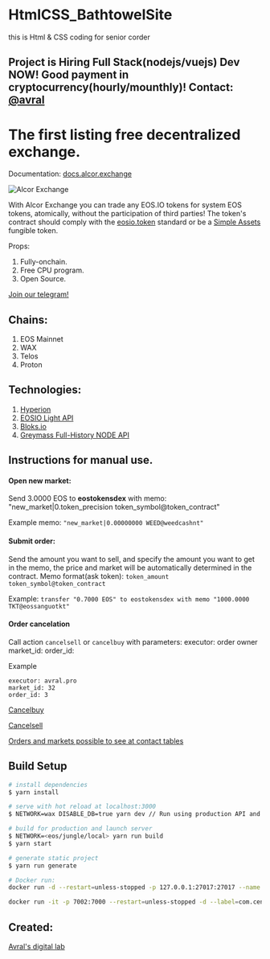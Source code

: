 # HtmlCSS_BathtowelSite
this is Html &amp; CSS coding for senior corder


Project is Hiring Full Stack(nodejs/vuejs) Dev NOW! Good payment in cryptocurrency(hourly/mounthly)! Contact: [@avral](https://t.me/avral)
--
# The first listing free decentralized exchange.
Documentation: [docs.alcor.exchange](https://docs.alcor.exchange)

![Alcor Exchange](https://i.imgur.com/brvzFdi.png)

With Alcor Exchange you can trade any EOS.IO tokens for system EOS tokens, atomically, without the participation of third parties! The token's contract should comply with the [eosio.token](https://github.com/EOSIO/eosio.contracts/tree/master/contracts/eosio.token) standard or be a [Simple Assets](https://github.com/CryptoLions/SimpleAssets) fungible token.

Props:
1. Fully-onchain.
2. Free CPU program.
3. Open Source.


[Join our telegram!](https://t.me/alcorexchange)

## Chains:
1. EOS Mainnet
2. WAX
3. Telos
4. Proton

## Technologies:
1. [Hyperion](https://github.com/eosrio/Hyperion-History-API)
2. [EOSIO Light API](https://github.com/cc32d9/eosio_light_api)
3. [Bloks.io](https://bloks.io/)
4. [Greymass Full-History NODE API](https://greymass.com/)

## Instructions for manual use.
#### Open new market:
Send 3.0000 EOS to **eostokensdex** with memo: "new_market|0.token_precision token_symbol@token_contract"

Example memo: ```"new_market|0.00000000 WEED@weedcashnt"```


#### Submit order:
Send the amount you want to sell, and specify the amount you want to get in the memo, the price and market will be automatically determined in the contract.
Memo format(ask token): ```token_amount token_symbol@token_contract```

Example: ```transfer "0.7000 EOS" to eostokensdex with memo "1000.0000 TKT@eossanguotkt"```

#### Order cancelation
Call action ```cancelsell``` or ```cancelbuy``` with parameters:
executor: order owner
market_id:
order_id:

Example
```
executor: avral.pro
market_id: 32
order_id: 3
```
[Cancelbuy](https://bloks.io/account/eostokensdex?loadContract=true&tab=Actions&table=markets&account=eostokensdex&scope=eostokensdex&limit=100&action=cancelbuy)

[Cancelsell](https://bloks.io/account/eostokensdex?loadContract=true&tab=Actions&table=markets&account=eostokensdex&scope=eostokensdex&limit=100&action=buyreceipt)

[Orders and markets possible to see at contact tables](https://bloks.io/account/eostokensdex?loadContract=true&tab=Tables&table=markets&account=eostokensdex&scope=eostokensdex&limit=100)

## Build Setup

``` bash
# install dependencies
$ yarn install

# serve with hot reload at localhost:3000
$ NETWORK=wax DISABLE_DB=true yarn dev // Run using production API and Wax chain.

# build for production and launch server
$ NETWORK=<eos/jungle/local> yarn run build
$ yarn start

# generate static project
$ yarn run generate

# Docker run:
docker run -d --restart=unless-stopped -p 127.0.0.1:27017:27017 --name mongo -m=3g mongo:4.4 --bind_ip 0.0.0.0

docker run -it -p 7002:7000 --restart=unless-stopped -d --label=com.centurylinklabs.watchtower.lifecycle.post-check="rm -rf /data/nginx/cache/eostokens && service nginx reload" --label=com.centurylinklabs.watchtower.enable=true --name alcor-ui --add-host=host.docker.internal:172.17.0.9 avral/alcor-ui
```

## Created:
[Avral's digital lab](https://avral.pro)
